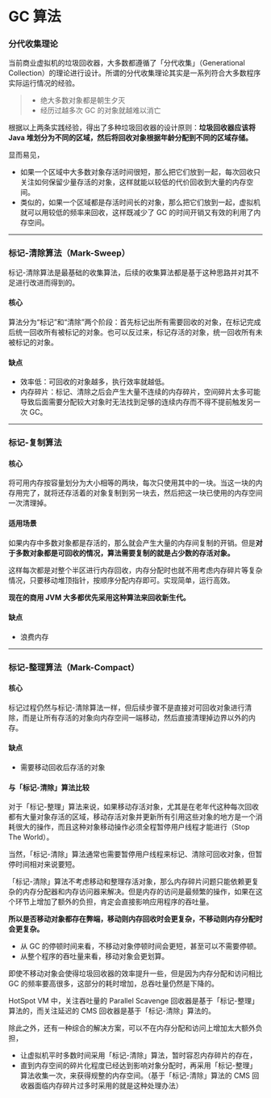 # GC 算法

### 分代收集理论

当前商业虚拟机的垃圾回收器，大多数都遵循了「分代收集」（Generational Collection）的理论进行设计。所谓的分代收集理论其实是一系列符合大多数程序实际运行情况的经验。

> - 绝大多数对象都是朝生夕灭
> - 经历过越多次 GC 的对象就越难以消亡

根据以上两条实践经验，得出了多种垃圾回收器的设计原则：**垃圾回收器应该将 Java 堆划分为不同的区域，然后将回收对象根据年龄分配到不同的区域存储。**

显而易见，

- 如果一个区域中大多数对象存活时间很短，那么把它们放到一起，每次回收只关注如何保留少量存活的对象，这样就能以较低的代价回收到大量的内存空间。
- 类似的，如果一个区域都是存活时间长的对象，那么把它们放到一起，虚拟机就可以用较低的频率来回收，这样既减少了 GC 的时间开销又有效的利用了内存空间。


---
### 标记-清除算法（Mark-Sweep）

标记-清除算法是最基础的收集算法，后续的收集算法都是基于这种思路并对其不足进行改进而得到的。

#### 核心
算法分为“标记”和“清除”两个阶段：首先标记出所有需要回收的对象，在标记完成后统一回收所有被标记的对象。也可以反过来，标记存活的对象，统一回收所有未被标记的对象。

#### 缺点
- 效率低：可回收的对象越多，执行效率就越低。
- 内存碎片：标记、清除之后会产生大量不连续的内存碎片，空间碎片太多可能导致后面需要分配较大对象时无法找到足够的连续内存而不得不提前触发另一次 GC。


---
### 标记-复制算法

#### 核心
将可用内存按容量划分为大小相等的两块，每次只使用其中的一块。当这一块的内存用完了，就将还存活着的对象复制到另一块去，然后把这一块已使用的内存空间一次清理掉。

#### 适用场景
如果内存中多数对象都是存活的，那么就会产生大量的内存间复制的开销。但是**对于多数对象都是可回收的情况，算法需要复制的就是占少数的存活对象。**

这样每次都是对整个半区进行内存回收，内存分配时也就不用考虑内存碎片等复杂情况，只要移动堆顶指针，按顺序分配内存即可。实现简单，运行高效。

**现在的商用 JVM 大多都优先采用这种算法来回收新生代。**

#### 缺点
- 浪费内存


---
### 标记-整理算法（Mark-Compact）

#### 核心
标记过程仍然与标记-清除算法一样，但后续步骤不是直接对可回收对象进行清除，而是让所有存活的对象向内存空间一端移动，然后直接清理掉边界以外的内存。

#### 缺点
- 需要移动回收后存活的对象

#### 与「标记-清除」算法比较
对于「标记-整理」算法来说，如果移动存活对象，尤其是在老年代这种每次回收都有大量对象存活的区域，移动存活对象并更新所有引用这些对象的地方是一个消耗很大的操作，而且这种对象移动操作必须全程暂停用户线程才能进行（Stop The World）。

当然，「标记-清除」算法通常也需要暂停用户线程来标记、清除可回收对象，但暂停时间相对来说要短。

「标记-清除」算法不考虑移动和整理存活对象，那么内存碎片问题只能依赖更复杂的内存分配器和内存访问器来解决。但是内存的访问是最频繁的操作，如果在这个环节上增加了额外的负担，肯定会直接影响应用程序的吞吐量。

**所以是否移动对象都存在弊端，移动则内存回收时会更复杂，不移动则内存分配时会更复杂。**

- 从 GC 的停顿时间来看，不移动对象停顿时间会更短，甚至可以不需要停顿。
- 从整个程序的吞吐量来看，移动对象会更划算。

即使不移动对象会使得垃圾回收器的效率提升一些，但是因为内存分配和访问相比 GC 的频率要高很多，这部分的耗时增加，总吞吐量仍然是下降的。

HotSpot VM 中，关注吞吐量的 Parallel Scavenge 回收器是基于「标记-整理」算法的，而关注延迟的 CMS 回收器是基于「标记-清除」算法的。

除此之外，还有一种综合的解决方案，可以不在内存分配和访问上增加太大额外负担，
- 让虚拟机平时多数时间采用「标记-清除」算法，暂时容忍内存碎片的存在，
- 直到内存空间的碎片化程度已经达到影响对象分配时，再采用「标记-整理」算法收集一次，来获得规整的内存空间。（基于「标记-清除」算法的 CMS 回收器面临内存碎片过多时采用的就是这种处理办法）
